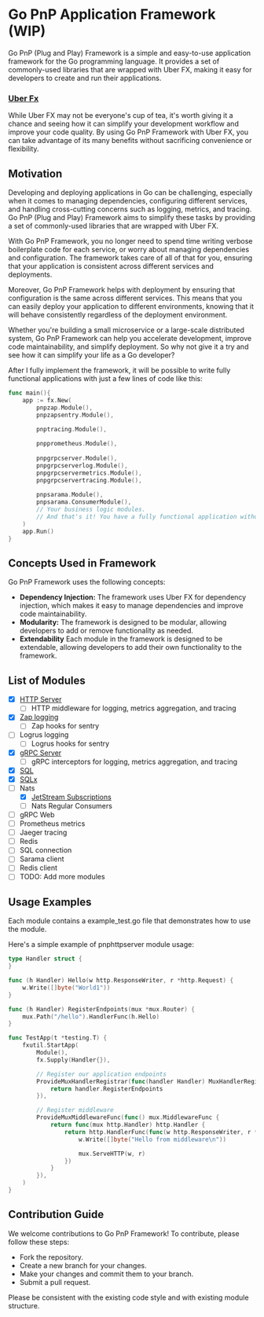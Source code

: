 # Go PnP Application Framework (WIP)

Go PnP (Plug and Play) Framework is a simple and easy-to-use application framework for the Go programming language. It provides a set of commonly-used libraries that are wrapped with Uber FX, making it easy for developers to create and run their applications.

### [Uber Fx](https://github.com/uber-go/fx)
While Uber FX may not be everyone's cup of tea, it's worth giving it a chance and seeing how it can simplify your development workflow and improve your code quality. By using Go PnP Framework with Uber FX, you can take advantage of its many benefits without sacrificing convenience or flexibility.
## Motivation

Developing and deploying applications in Go can be challenging, especially when it comes to managing dependencies, configuring different services, and handling cross-cutting concerns such as logging, metrics, and tracing. Go PnP (Plug and Play) Framework aims to simplify these tasks by providing a set of commonly-used libraries that are wrapped with Uber FX.

With Go PnP Framework, you no longer need to spend time writing verbose boilerplate code for each service, or worry about managing dependencies and configuration. The framework takes care of all of that for you, ensuring that your application is consistent across different services and deployments.

Moreover, Go PnP Framework helps with deployment by ensuring that configuration is the same across different services. This means that you can easily deploy your application to different environments, knowing that it will behave consistently regardless of the deployment environment.

Whether you're building a small microservice or a large-scale distributed system, Go PnP Framework can help you accelerate development, improve code maintainability, and simplify deployment. So why not give it a try and see how it can simplify your life as a Go developer?

After I fully implement the framework, it will be possible to write fully functional applications with just a few lines of code like this: 
```go
func main(){
    app := fx.New(
        pnpzap.Module(),
        pnpzapsentry.Module(),
		
        pnptracing.Module(),

        pnpprometheus.Module(),
        
        pnpgrpcserver.Module(),
        pnpgrpcserverlog.Module(),
        pnpgrpcservermetrics.Module(),
        pnpgrpcservertracing.Module(),
        
        pnpsarama.Module(),
        pnpsarama.ConsumerModule(),
        // Your business logic modules.
        // And that's it! You have a fully functional application without boilerplate code.
    )
    app.Run()
}
```


## Concepts Used in Framework

Go PnP Framework uses the following concepts:

- **Dependency Injection:** The framework uses Uber FX for dependency injection, which makes it easy to manage dependencies and improve code maintainability.
- **Modularity:** The framework is designed to be modular, allowing developers to add or remove functionality as needed.
- **Extendability** Each module in the framework is designed to be extendable, allowing developers to add their own functionality to the framework.
## List of Modules
- [x] [HTTP Server](https://github.com/go-pnp/go-pnp/tree/master/http/pnphttpserver)
  - [ ] HTTP middleware for logging, metrics aggregation, and tracing
- [x] [Zap logging](https://github.com/go-pnp/go-pnp/tree/master/logging/pnpzap)
  - [ ] Zap hooks for sentry
- [ ] Logrus logging
  - [ ] Logrus hooks for sentry
- [x] [gRPC Server](https://github.com/go-pnp/go-pnp/tree/master/grpc/pnpgrpcserver)
  - [ ] gRPC interceptors for logging, metrics aggregation, and tracing
- [x] [SQL](https://github.com/go-pnp/go-pnp/tree/master/sql/pnpsql)
- [x] [SQLx](https://github.com/go-pnp/go-pnp/tree/master/sql/pnpsqlx)
- [ ] Nats
  - [x] [JetStream Subscriptions](https://github.com/go-pnp/go-pnp/tree/master/nats/pnpnats)
  - [ ] Nats Regular Consumers
- [ ] gRPC Web
- [ ] Prometheus metrics
- [ ] Jaeger tracing
- [ ] Redis
- [ ] SQL connection
- [ ] Sarama client
- [ ] Redis client
- [ ] TODO: Add more modules

## Usage Examples
Each module contains a example_test.go file that demonstrates how to use the module.

Here's a simple example of pnphttpserver module usage:
```go
type Handler struct {
}

func (h Handler) Hello(w http.ResponseWriter, r *http.Request) {
	w.Write([]byte("World1"))
}

func (h Handler) RegisterEndpoints(mux *mux.Router) {
	mux.Path("/hello").HandlerFunc(h.Hello)
}

func TestApp(t *testing.T) {
	fxutil.StartApp(
		Module(),
		fx.Supply(Handler{}),

		// Register our application endpoints
		ProvideMuxHandlerRegistrar(func(handler Handler) MuxHandlerRegistrar {
			return handler.RegisterEndpoints
		}),

		// Register middleware
		ProvideMuxMiddlewareFunc(func() mux.MiddlewareFunc {
			return func(mux http.Handler) http.Handler {
				return http.HandlerFunc(func(w http.ResponseWriter, r *http.Request) {
					w.Write([]byte("Hello from middleware\n"))

					mux.ServeHTTP(w, r)
				})
			}
		}),
	)
}

```

## Contribution Guide
We welcome contributions to Go PnP Framework! To contribute, please follow these steps:

- Fork the repository.
- Create a new branch for your changes.
- Make your changes and commit them to your branch.
- Submit a pull request.

Please be consistent with the existing code style and with existing module structure.
